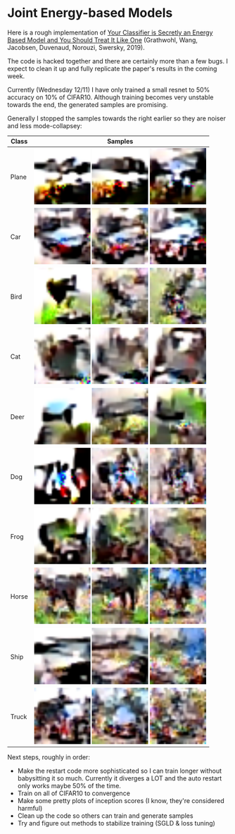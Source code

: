 # Joint Energy-based Models

Here is a rough implementation of [Your Classifier is Secretly an Energy Based Model and You Should Treat It Like One](https://arxiv.org/abs/1912.03263) (Grathwohl, Wang, Jacobsen, Duvenaud, Norouzi, Swersky, 2019).

The code is hacked together and there are certainly more than a few bugs. I expect to clean it up and fully replicate the paper's results in the coming week.

Currently (Wednesday 12/11) I have only trained a small resnet to 50% accuracy on 10% of CIFAR10. Although training becomes very unstable towards the end, the generated samples are promising.

Generally I stopped the samples towards the right earlier so they are noiser and less mode-collapsey:

Class | Samples |
--- | ---
Plane | <img src="samples/plane0.png" width=128> <img src="samples/plane1.png" width=128> <img src="samples/plane2.png" width=128>
Car | <img src="samples/car0.png" width=128> <img src="samples/car1.png" width=128> <img src="samples/car2.png" width=128>
Bird | <img src="samples/bird0.png" width=128> <img src="samples/bird1.png" width=128> <img src="samples/bird2.png" width=128> 
Cat | <img src="samples/cat0.png" width=128> <img src="samples/cat1.png" width=128> <img src="samples/cat2.png" width=128>
Deer | <img src="samples/deer0.png" width=128> <img src="samples/deer1.png" width=128> <img src="samples/deer2.png" width=128>
Dog | <img src="samples/dog0.png" width=128> <img src="samples/dog1.png" width=128> <img src="samples/dog2.png" width=128>
Frog | <img src="samples/frog0.png" width=128> <img src="samples/frog1.png" width=128> <img src="samples/frog2.png" width=128>
Horse | <img src="samples/horse0.png" width=128> <img src="samples/horse1.png" width=128> <img src="samples/horse2.png" width=128>
Ship | <img src="samples/ship0.png" width=128> <img src="samples/ship1.png" width=128> <img src="samples/ship2.png" width=128>
Truck | <img src="samples/truck0.png" width=128> <img src="samples/truck1.png" width=128> <img src="samples/truck2.png" width=128>

Next steps, roughly in order:
 - Make the restart code more sophisticated so I can train longer without babysitting it so much. Currently it diverges a LOT and the auto restart only works maybe 50% of the time.
 - Train on all of CIFAR10 to convergence
 - Make some pretty plots of inception scores (I know, they're considered harmful)
 - Clean up the code so others can train and generate samples
 - Try and figure out methods to stabilize training (SGLD & loss tuning)

